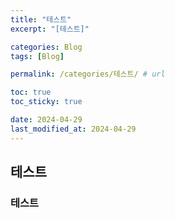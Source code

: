 ```yaml
---
title: "테스트"
excerpt: "[테스트]"

categories: Blog
tags: [Blog]

permalink: /categories/테스트/ # url

toc: true
toc_sticky: true

date: 2024-04-29
last_modified_at: 2024-04-29
---
```



## 테스트

### 테스트

